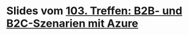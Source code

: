 # Slides vom [103. Treffen: B2B- und B2C-Szenarien mit Azure](https://www.meetup.com/de-DE/net-user-group-koeln/events/wvwhmpyxpbjb/)
